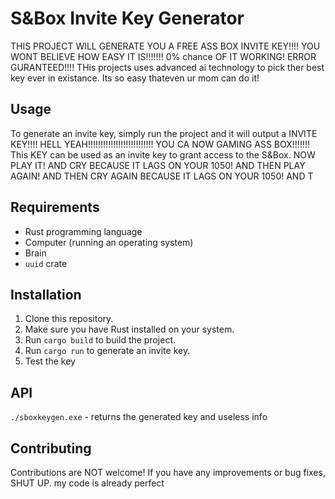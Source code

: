 # S&Box Invite Key Generator
THIS PROJECT WILL GENERATE YOU A FREE ASS BOX INVITE KEY!!!! YOU WONT BELIEVE HOW EASY IT IS!!!!!!! 0% chance OF IT WORKING! ERROR GURANTEED!!!!
THis projects uses advanced ai technology to pick ther best key ever in existance. Its so easy thateven ur mom can do it!
## Usage
To generate an invite key, simply run the project and it will output a INVITE KEY!!!! HELL YEAH!!!!!!!!!!!!!!!!!!!!!!!!!! YOU CA NOW GAMING ASS BOX!!!!!!! This KEY can be used as an invite key to grant access to the S&Box. NOW PLAY IT! AND CRY BECAUSE IT LAGS ON YOUR 1050! AND THEN PLAY AGAIN! AND THEN CRY AGAIN BECAUSE IT LAGS ON YOUR 1050! AND T
## Requirements
- Rust programming language
- Computer (running an operating system)
- Brain
- `uuid` crate
## Installation
1. Clone this repository.
2. Make sure you have Rust installed on your system.
3. Run `cargo build` to build the project.
4. Run `cargo run` to generate an invite key.
5. Test the key
## API
`./sboxkeygen.exe` - returns the generated key and useless info
## Contributing
Contributions are NOT welcome! If you have any improvements or bug fixes, SHUT UP. my code is already perfect

